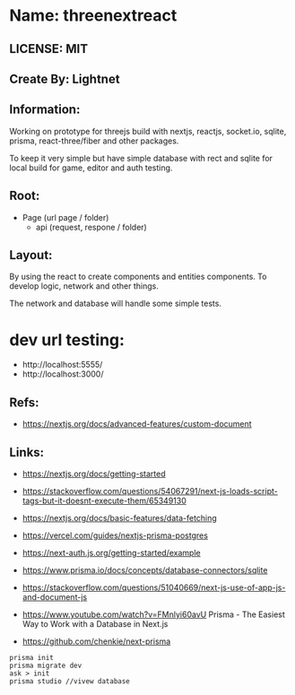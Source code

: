 # Name: threenextreact

## LICENSE: MIT

## Create By: Lightnet

## Information:
  Working on prototype for threejs build with nextjs, reactjs, socket.io, sqlite, prisma, react-three/fiber and other packages.

  To keep it very simple but have simple database with rect and sqlite for local build for game, editor and auth testing.

## Root:
 - Page (url page / folder)
    - api (request, respone / folder)

## Layout:

  By using the react to create components and entities components. To develop logic, network and other things.

  The network and database will handle some simple tests.


# dev url testing:
- http://localhost:5555/
- http://localhost:3000/


## Refs:
- https://nextjs.org/docs/advanced-features/custom-document

## Links:
- https://nextjs.org/docs/getting-started
- https://stackoverflow.com/questions/54067291/next-js-loads-script-tags-but-it-doesnt-execute-them/65349130
- https://nextjs.org/docs/basic-features/data-fetching

- https://vercel.com/guides/nextjs-prisma-postgres
- https://next-auth.js.org/getting-started/example
- https://www.prisma.io/docs/concepts/database-connectors/sqlite
- https://stackoverflow.com/questions/51040669/next-js-use-of-app-js-and-document-js

- https://www.youtube.com/watch?v=FMnlyi60avU Prisma - The Easiest Way to Work with a Database in Next.js
- https://github.com/chenkie/next-prisma

```
prisma init
prisma migrate dev
ask > init
prisma studio //vivew database

```